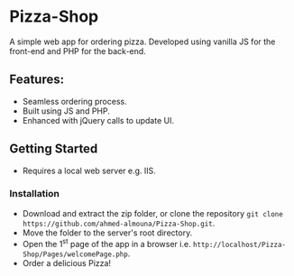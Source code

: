 # Pizza-Shop

A simple web app for ordering pizza. Developed using vanilla JS for the front-end and PHP for the back-end.

## Features:
- Seamless ordering process.
- Built using JS and PHP.
- Enhanced with jQuery calls to update UI.
  
## Getting Started

* Requires a local web server e.g. IIS.

### Installation

* Download and extract the zip folder, or clone the repository `git clone https://github.com/ahmed-almouna/Pizza-Shop.git`.
* Move the folder to the server's root directory.
* Open the 1<sup>st</sup> page of the app in a browser i.e. `http://localhost/Pizza-Shop/Pages/welcomePage.php`.
* Order a delicious Pizza!
